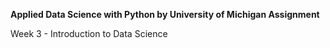  **Applied Data Science with Python by University of Michigan Assignment**
 
 Week 3 - Introduction to Data Science
